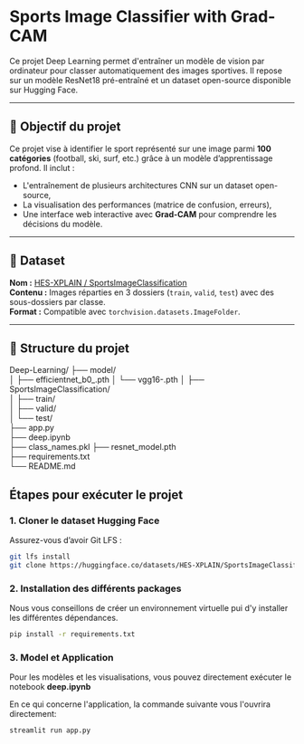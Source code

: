 # Sports Image Classifier with Grad-CAM

Ce projet Deep Learning permet d'entraîner un modèle de vision par ordinateur pour classer automatiquement des images sportives.
Il repose sur un modèle ResNet18 pré-entraîné et un dataset open-source disponible sur Hugging Face.

---

## 🧠 Objectif du projet

Ce projet vise à identifier le sport représenté sur une image parmi **100 catégories** (football, ski, surf, etc.) grâce à un modèle d’apprentissage profond. Il inclut :
- L'entraînement de plusieurs architectures CNN sur un dataset open-source,
- La visualisation des performances (matrice de confusion, erreurs),
- Une interface web interactive avec **Grad-CAM** pour comprendre les décisions du modèle.

---


## 🔗 Dataset

**Nom :** [HES-XPLAIN / SportsImageClassification](https://huggingface.co/datasets/HES-XPLAIN/SportsImageClassification)  
**Contenu :** Images réparties en 3 dossiers (`train`, `valid`, `test`) avec des sous-dossiers par classe.  
**Format :** Compatible avec `torchvision.datasets.ImageFolder`.

---

## 📁 Structure du projet

Deep-Learning/
├── model/                       
│   ├── efficientnet_b0_.pth
│   └── vgg16-.pth
│
├── SportsImageClassification/  
│   ├── train/                    
│   ├── valid/                    
│   └── test/                     
├── app.py                       
├── deep.ipynb                  
├── class_names.pkl
├── resnet_model.pth                 
├── requirements.txt              
└── README.md    


##  Étapes pour exécuter le projet

### 1. Cloner le dataset Hugging Face

Assurez-vous d’avoir Git LFS :

```bash
git lfs install
git clone https://huggingface.co/datasets/HES-XPLAIN/SportsImageClassification  
```

### 2. Installation des différents packages
Nous vous conseillons de créer un environnement virtuelle pui d'y installer les différentes dépendances.

```bash
pip install -r requirements.txt
```

### 3. Model et Application 

Pour les modèles et les visualisations, vous pouvez directement exécuter le notebook **deep.ipynb**

En ce qui concerne l'application, la commande suivante vous l'ouvrira directement:

``` bash
streamlit run app.py 
```
